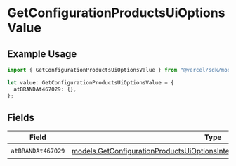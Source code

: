 # GetConfigurationProductsUiOptionsValue

## Example Usage

```typescript
import { GetConfigurationProductsUiOptionsValue } from "@vercel/sdk/models/getconfigurationproductsop.js";

let value: GetConfigurationProductsUiOptionsValue = {
  atBRANDAt467029: {},
};
```

## Fields

| Field                                                                                                                                                            | Type                                                                                                                                                             | Required                                                                                                                                                         | Description                                                                                                                                                      |
| ---------------------------------------------------------------------------------------------------------------------------------------------------------------- | ---------------------------------------------------------------------------------------------------------------------------------------------------------------- | ---------------------------------------------------------------------------------------------------------------------------------------------------------------- | ---------------------------------------------------------------------------------------------------------------------------------------------------------------- |
| `atBRANDAt467029`                                                                                                                                                | [models.GetConfigurationProductsUiOptionsIntegrationsResponseAtBRANDAt467029](../models/getconfigurationproductsuioptionsintegrationsresponseatbrandat467029.md) | :heavy_check_mark:                                                                                                                                               | N/A                                                                                                                                                              |
